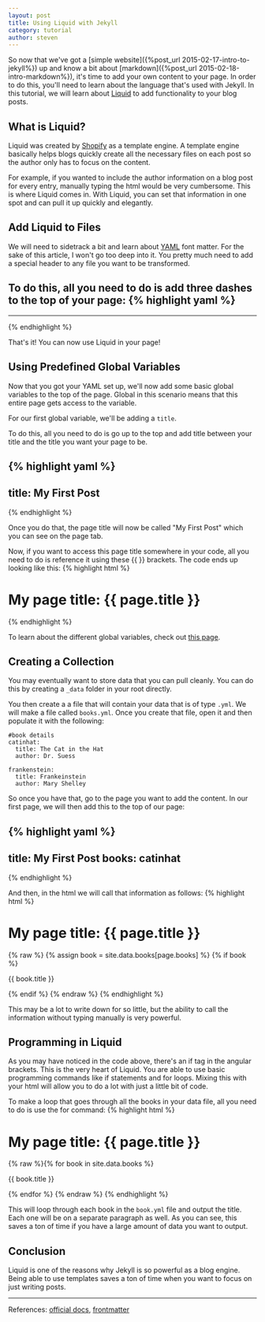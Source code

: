 ```yaml
---
layout: post
title: Using Liquid with Jekyll
category: tutorial
author: steven
---
```


So now that we've got a [simple website]({%post_url 2015-02-17-intro-to-jekyll%}) up and know a bit about [markdown]({%post_url 2015-02-18-intro-markdown%}), it's time to add your own content to your page. In order to do this, you'll need to learn about the language that's used with Jekyll. In this tutorial, we will learn about [Liquid](https://github.com/Shopify/liquid/wiki) to add functionality to your blog posts.

## What is Liquid?
Liquid was created by [Shopify](http://www.shopify.com/) as a template engine. A template engine basically helps blogs quickly create all the necessary files on each post so the author only has to focus on the content.

For example, if you wanted to include the author information on a blog post for every entry, manually typing the html would be very cumbersome. This is where Liquid comes in. With Liquid, you can set that information in one spot and can pull it up quickly and elegantly.

## Add Liquid to Files
We will need to sidetrack a bit and learn about [YAML](http://yaml.org/) font matter. For the sake of this article, I won't go too deep into it. You pretty much need to add a special header to any file you want to be transformed.

To do this, all you need to do is add three dashes to the top of your page:
{% highlight yaml %}
---
---
{% endhighlight %}

That's it! You can now use Liquid in your page!

## Using Predefined Global Variables
Now that you got your YAML set up, we'll now add some basic global variables to the top of the page. Global in this scenario means that this entire page gets access to the variable.

For our first global variable, we'll be adding a `title`.

To do this, all you need to do is go up to the top and add title between your title and the title you want your page to be.

{% highlight yaml %}
---
title: My First Post
---
{% endhighlight %}

Once you do that, the page title will now be called "My First Post" which you can see on the page tab.

Now, if you want to access this page title somewhere in your code, all you need to do is reference it using these {{ }} brackets. The code ends up looking like this:
{% highlight html %}
  <html>
    <head>
      <body>
        <h1> My page title: {{ page.title }} </h1>
      </body>
    </head>
  </html>
{% endhighlight %}

To learn about the different global variables, check out [this page](http://jekyllrb.com/docs/frontmatter/).

## Creating a Collection
You may eventually want to store data that you can pull cleanly. You can do this by creating a `_data` folder in your root directly.

You then create a a file that will contain your data that is of type `.yml`. We will make a file called `books.yml`. Once you create that file, open it and then populate it with the following:

```
#book details
catinhat:
  title: The Cat in the Hat
  author: Dr. Suess

frankenstein:
  title: Frankeinstein
  author: Mary Shelley

```

So once you have that, go to the page you want to add the content. In our first page, we will then add this to the top of our page:

{% highlight yaml %}
---
title: My First Post
books: catinhat
---
{% endhighlight %}

And then, in the html we will call that information as follows:
{% highlight html %}
  <html>
    <head>
      <body>
        <h1> My page title: {{ page.title }} </h1>
      {% raw %}    {% assign book = site.data.books[page.books] %}
          {% if book %}
          <p>{{ book.title }}</p>
          {% endif %} {% endraw %}
      </body>
    </head>
  </html>
{% endhighlight %}

This may be a lot to write down for so little, but the ability to call the information without typing manually is very powerful.

## Programming in Liquid

As you may have noticed in the code above, there's an if tag in the angular brackets. This is the very heart of Liquid. You are able to use basic programming commands like if statements and for loops. Mixing this with your html will allow you to do a lot with just a little bit of code.

To make a loop that goes through all the books in your data file, all you need to do is use the for command:
{% highlight html %}
  <html>
    <head>
      <body>
        <h1> My page title: {{ page.title }} </h1>
        {% raw %}{% for book in site.data.books %}
          <p>{{ book.title }}</p>
        {% endfor %} {% endraw %}
      </body>
    </head>
  </html>
{% endhighlight %}

This will loop through each book in the `book.yml` file and output the title. Each one will be on a separate paragraph as well. As you can see, this saves a ton of time if you have a large amount of data you want to output.

## Conclusion
Liquid is one of the reasons why Jekyll is so powerful as a blog engine. Being able to use templates saves a ton of time when you want to focus on just writing posts.

----
References: [official docs](http://docs.shopify.com/themes/liquid-documentation/basics), [frontmatter](http://jekyllrb.com/docs/frontmatter/)
